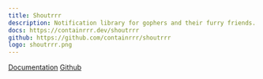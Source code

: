 ```yaml
---
title: Shoutrrr
description: Notification library for gophers and their furry friends. Heavily inspired by caronc/apprise.
docs: https://containrrr.dev/shoutrrr
github: https://github.com/containrrr/shoutrrr
logo: shoutrrr.png
---
```

[Documentation](https://containrrr.dev/shoutrrr)
[Github](https://github.com/containrrr/shoutrrr)
